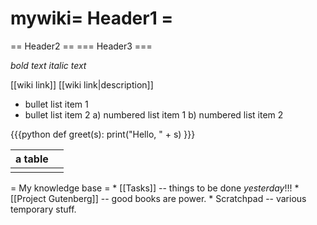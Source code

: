 # mywiki= Header1 =
== Header2 ==
=== Header3 ===

*bold text*
_italic text_

[[wiki link]]
[[wiki link|description]]

* bullet list item 1
* bullet list item 2
    a) numbered list item 1
    b) numbered list item 2

{{{python
def greet(s):
    print("Hello, " + s)
}}}

| a table |   |
|---------|---|
|         |   |

= My knowledge base =
    * [[Tasks]] -- things to be done _yesterday_!!!
    * [[Project Gutenberg]] -- good books are power.
    * Scratchpad -- various temporary stuff.
